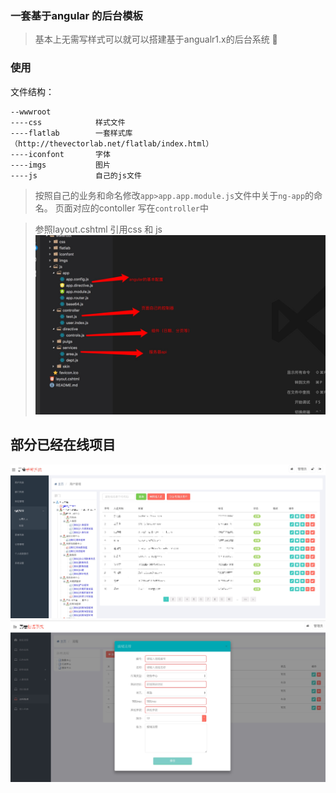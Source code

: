 ### 一套基于angular 的后台模板
>基本上无需写样式可以就可以搭建基于angualr1.x的后台系统

### 使用
文件结构：
~~~
--wwwroot
----css            样式文件
----flatlab        一套样式库（http://thevectorlab.net/flatlab/index.html）
----iconfont       字体
----imgs           图片
----js             自己的js文件
~~~
>按照自己的业务和命名修改`app>app.app.module.js`文件中关于`ng-app`的命名。
页面对应的contoller 写在`controller`中

>参照layout.cshtml 引用css 和 js 
![图片](https://raw.githubusercontent.com/Cxiaohuiyang/angularAdmin/master/E353F09E-2CBB-4125-ADF8-3C3DBD1F2B8E.png)

## 部分已经在线项目
![图片](https://raw.githubusercontent.com/Cxiaohuiyang/angularAdmin/master/%E5%BA%94%E7%94%A8/2.png)
![图片](https://raw.githubusercontent.com/Cxiaohuiyang/angularAdmin/master/%E5%BA%94%E7%94%A8/3.png)
